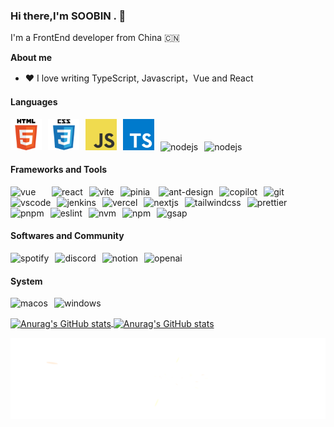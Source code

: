 ### Hi there,I'm SOOBIN . 👋

I'm a FrontEnd developer from China 🇨🇳

**About me**

- ❤️ I love writing TypeScript, Javascript，Vue and React

#### Languages

<img height="50" src="https://raw.githubusercontent.com/github/explore/80688e429a7d4ef2fca1e82350fe8e3517d3494d/topics/html/html.png" alt="html" style="margin-right: 10px;"/><img height="50" src="https://raw.githubusercontent.com/github/explore/80688e429a7d4ef2fca1e82350fe8e3517d3494d/topics/css/css.png" alt="css" style="margin-right: 10px;"/><img height="50" alt="javascript" src="https://raw.githubusercontent.com/github/explore/80688e429a7d4ef2fca1e82350fe8e3517d3494d/topics/javascript/javascript.png" style="margin-right: 10px;"><img height="50" alt="typescript" src="https://raw.githubusercontent.com/github/explore/80688e429a7d4ef2fca1e82350fe8e3517d3494d/topics/typescript/typescript.png" style="margin-right: 10px;"><img height="50" alt="nodejs" src="https://api.iconify.design/logos:nodejs.svg?color=%23888888" style="margin-right: 10px;"><img height="50" alt="nodejs" src="https://api.iconify.design/logos:mysql.svg?color=%23888888" style="margin-right: 10px;">

#### Frameworks and Tools

<img height="50" src="https://api.iconify.design/logos:vue.svg?color=%23888888" alt="vue" style="margin-right: 10px;" />&nbsp;&nbsp;&nbsp;&nbsp;<img height="50" src="https://api.iconify.design/logos:react.svg?color=%23888888" alt="react" style="margin-right: 10px;" /><img height="50" src="https://api.iconify.design/logos:vitejs.svg?color=%23888888" alt="vite" style="margin-right: 10px;" /><img height="50" alt="pinia" src="https://api.iconify.design/logos:pinia.svg?color=%23888888" style="margin-right: 10px;">
<img height="50" src="https://api.iconify.design/devicon:antdesign.svg?color=%23888888" alt="ant-design" style="margin-right: 10px;" /><img height="50" src="https://api.iconify.design/logos:github-copilot.svg?color=%23888888" alt="copilot" style="margin-right: 10px;"/><img height="50" src="https://api.iconify.design/logos:git.svg?color=%23888888" alt="git" style="margin-right: 10px;"/><img height="50" src="https://api.iconify.design/logos:visual-studio-code.svg?color=%23888888" alt="vscode" style="margin-right: 10px;" /><img height="50" src="https://api.iconify.design/logos:jenkins.svg?color=%23888888" alt="jenkins" style="margin-right: 10px;" /><img height="50" alt="vercel" src="https://api.iconify.design/logos:vercel.svg?color=%23888888" style="margin-right: 10px;"><img height="50" alt="nextjs" src="https://api.iconify.design/logos:nextjs.svg?color=%23888888" style="margin-right: 10px;"><img height="50" alt="tailwindcss" src="https://api.iconify.design/logos:tailwindcss.svg?color=%23888888" style="margin-right: 10px;"><img height="50" alt="prettier" src="https://api.iconify.design/logos:prettier.svg?color=%23888888" style="margin-right: 10px;"><img height="50" alt="pnpm" src="https://api.iconify.design/logos:pnpm.svg?color=%23888888" style="margin-right: 10px;"><img height="50" alt="eslint" src="https://api.iconify.design/logos:eslint.svg?color=%23888888" style="margin-right: 10px;"><img height="50" alt="nvm" src="https://api.iconify.design/logos:nvm.svg?color=%23888888" style="margin-right: 10px;"><img height="50" alt="npm" src="https://api.iconify.design/logos:npm.svg?color=%23888888" style="margin-right: 10px;"><img height="50" alt="gsap" src="https://api.iconify.design/logos:greensock.svg?color=%23888888" style="margin-right: 10px;">

#### Softwares and Community

<img height="50" alt="spotify" src="https://api.iconify.design/logos:spotify.svg?color=%23888888" style="margin-right: 10px;"><img height="50" alt="discord" src="https://api.iconify.design/logos:discord.svg?color=%23888888" style="margin-right: 10px;"><img height="50" alt="notion" src="https://api.iconify.design/logos:notion.svg?color=%23888888" style="margin-right: 10px;"><img height="50" alt="openai" src="https://api.iconify.design/logos:openai.svg?color=%23888888" style="margin-right: 10px;">

#### System

<img height="50" alt="macos" src="https://api.iconify.design/logos:macos.svg?color=%23888888" style="margin-right: 10px;"><img height="50" alt="windows" src="https://api.iconify.design/logos:microsoft-windows.svg?color=%23888888" style="margin-right: 10px;">

<a href="https://github.com/anuraghazra/github-readme-stats">
    <img align="center" src="https://github-readme-stats.vercel.app/api?username=soobin1104&show_icons=true&include_all_commits=true&theme=buefy&hide_border=true" alt="Anurag's GitHub stats" >
  </a>
  <a href="https://github.com/anuraghazra/github-readme-stats">
  <img align="center" src="https://github-readme-stats.vercel.app/api/top-langs/?username=soobin1104&layout=compact&theme=buefy&hide_border=true" alt="Anurag's GitHub stats" >
  </a>

![Animated Background](./bg.svg)
